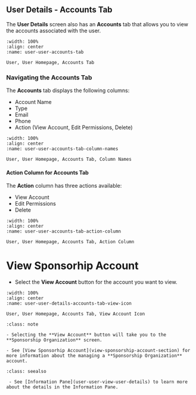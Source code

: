 

## User Details - Accounts Tab 


The **User Details** screen also has an **Accounts** tab that allows you to view the accounts associated with the user.


```{lazyfigure} ../../_static/solo_app/User/User-Detail/accounts-tab.webp
:width: 100%
:align: center
:name: user-user-accounts-tab

User, User Homepage, Accounts Tab
```

### Navigating the Accounts Tab

The **Accounts** tab displays the following columns:

- Account Name
- Type
- Email
- Phone
- Action (View Account, Edit Permissions, Delete)

```{lazyfigure} ../../_static/solo_app/User/User-Detail/accounts-tab-column-names.webp
:width: 100%
:align: center
:name: user-user-accounts-tab-column-names

User, User Homepage, Accounts Tab, Column Names
```

####  Action Column for Accounts Tab


The **Action** column has three actions available:

- View Account
- Edit Permissions
- Delete


```{lazyfigure} ../../_static/solo_app/User/User-Detail/accounts-tab-action-section.webp
:width: 100%
:align: center
:name: user-user-accounts-tab-action-column

User, User Homepage, Accounts Tab, Action Column
```


# View Sponsorhip Account


- Select the **View Account** button for the account you want to view. 

```{lazyfigure} ../../_static/solo_app/User/User-Detail/user-user-details-accounts-tab-view-icon.webp
:width: 100%
:align: center
:name: user-user-details-accounts-tab-view-icon

User, User Homepage, Accounts Tab, View Account Icon
```

```{admonition} Note
:class: note

- Selecting the **View Account** button will take you to the **Sponsorship Organization** screen.

- See [View Sponsorhip Account](view-sponsorship-account-section) for more information about the managing a **Sponsorship Organization** account.
```


```{admonition}  Seealso
:class: seealso

 - See [Information Pane](user-user-view-user-details) to learn more about the details in the Information Pane.

```
